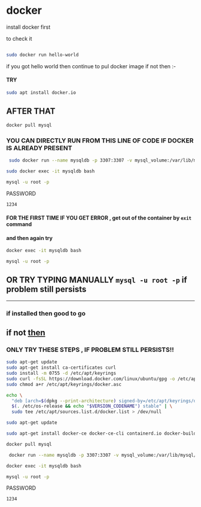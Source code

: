 # docker



install docker first 

to check it 

```bash

sudo docker run hello-world
```
if you got hello world then continue to pul docker image if not then :-

#### TRY

```bash
sudo apt install docker.io
```

## AFTER THAT 
```bash
docker pull mysql
```
### YOU CAN DIRECTLY RUN FROM THIS LINE OF CODE IF DOCKER IS ALREADY PRESENT
```bash
 sudo docker run --name mysqldb -p 3307:3307 -v mysql_volume:/var/lib/mysql/ -d -e "MYSQL_ROOT_PASSWORD=1234" mysql
```

```bash
sudo docker exec -it mysqldb bash
```


```bash
mysql -u root -p

```
PASSWORD
```bash
1234
```
#### FOR THE FIRST TIME IF  YOU  GET ERROR , get out of the container by ``exit`` command

#### and then again try 

```bash
docker exec -it mysqldb bash
```


```bash
mysql -u root -p

```
## OR TRY TYPING MANUALLY ```mysql -u root -p``` if problem still persists


-----




### if installed then good to go 

## if not [then](https://github.com/kimroy99/Docker/blob/main/Guide) 

### ONLY TRY THESE STEPS , IF PROBLEM STILL PERSISTS!!
```bash
sudo apt-get update
sudo apt-get install ca-certificates curl
sudo install -m 0755 -d /etc/apt/keyrings
sudo curl -fsSL https://download.docker.com/linux/ubuntu/gpg -o /etc/apt/keyrings/docker.asc
sudo chmod a+r /etc/apt/keyrings/docker.asc

```
```bash
echo \
  "deb [arch=$(dpkg --print-architecture) signed-by=/etc/apt/keyrings/docker.asc] https://download.docker.com/linux/ubuntu \
  $(. /etc/os-release && echo "$VERSION_CODENAME") stable" | \
  sudo tee /etc/apt/sources.list.d/docker.list > /dev/null
```

```bash
sudo apt-get update
```
```bash
sudo apt-get install docker-ce docker-ce-cli containerd.io docker-buildx-plugin docker-compose-plugin
```

```bash
docker pull mysql
```
```bash
 docker run --name mysqldb -p 3307:3307 -v mysql_volume:/var/lib/mysql/ -d -e "MYSQL_ROOT_PASSWORD=1234" mysql
```

```bash
docker exec -it mysqldb bash
```


```bash
mysql -u root -p

```
PASSWORD
```bash
1234
```




